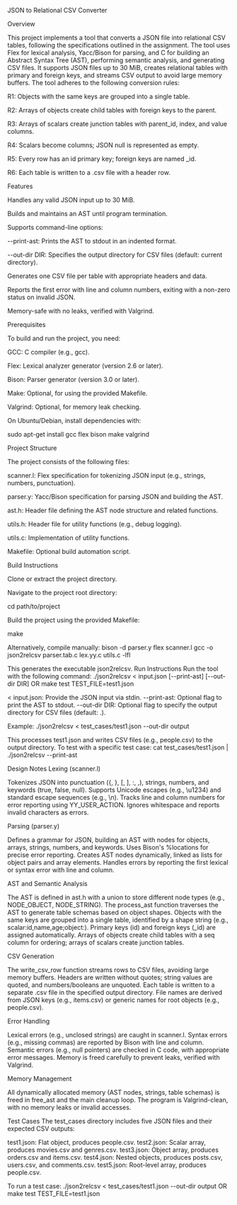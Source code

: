 
JSON to Relational CSV Converter

Overview

This project implements a tool that converts a JSON file into relational CSV tables, following the specifications outlined in the assignment. The tool uses Flex for lexical analysis, Yacc/Bison for parsing, and C for building an Abstract Syntax Tree (AST), performing semantic analysis, and generating CSV files. It supports JSON files up to 30 MiB, creates relational tables with primary and foreign keys, and streams CSV output to avoid large memory buffers.
The tool adheres to the following conversion rules:

R1: Objects with the same keys are grouped into a single table.

R2: Arrays of objects create child tables with foreign keys to the parent.

R3: Arrays of scalars create junction tables with parent_id, index, and value columns.

R4: Scalars become columns; JSON null is represented as empty.

R5: Every row has an id primary key; foreign keys are named <parent>_id.

R6: Each table is written to a .csv file with a header row.


Features

Handles any valid JSON input up to 30 MiB.

Builds and maintains an AST until program termination.

Supports command-line options:

--print-ast: Prints the AST to stdout in an indented format.

--out-dir DIR: Specifies the output directory for CSV files (default: current directory).



Generates one CSV file per table with appropriate headers and data.

Reports the first error with line and column numbers, exiting with a non-zero status on invalid JSON.

Memory-safe with no leaks, verified with Valgrind.


Prerequisites

To build and run the project, you need:

GCC: C compiler (e.g., gcc).

Flex: Lexical analyzer generator (version 2.6 or later).

Bison: Parser generator (version 3.0 or later).

Make: Optional, for using the provided Makefile.

Valgrind: Optional, for memory leak checking.


On Ubuntu/Debian, install dependencies with:

sudo apt-get install gcc flex bison make valgrind

Project Structure

The project consists of the following files:

scanner.l: Flex specification for tokenizing JSON input (e.g., strings, numbers, punctuation).

parser.y: Yacc/Bison specification for parsing JSON and building the AST.

ast.h: Header file defining the AST node structure and related functions.

utils.h: Header file for utility functions (e.g., debug logging).

utils.c: Implementation of utility functions.

Makefile: Optional build automation script.

Build Instructions

Clone or extract the project directory.

Navigate to the project root directory:

cd path/to/project


Build the project using the provided Makefile:

make

Alternatively, compile manually:
bison -d parser.y
flex scanner.l
gcc -o json2relcsv parser.tab.c lex.yy.c utils.c -lfl



This generates the executable json2relcsv.
Run Instructions
Run the tool with the following command:
./json2relcsv < input.json [--print-ast] [--out-dir DIR]
OR 
make test TEST_FILE=test1.json


< input.json: Provide the JSON input via stdin.
--print-ast: Optional flag to print the AST to stdout.
--out-dir DIR: Optional flag to specify the output directory for CSV files (default: .).

Example:
./json2relcsv < test_cases/test1.json --out-dir output

This processes test1.json and writes CSV files (e.g., people.csv) to the output directory.
To test with a specific test case:
cat test_cases/test1.json | ./json2relcsv --print-ast

Design Notes
Lexing (scanner.l)

Tokenizes JSON into punctuation ({, }, [, ], :, ,), strings, numbers, and keywords (true, false, null).
Supports Unicode escapes (e.g., \u1234) and standard escape sequences (e.g., \n).
Tracks line and column numbers for error reporting using YY_USER_ACTION.
Ignores whitespace and reports invalid characters as errors.

Parsing (parser.y)

Defines a grammar for JSON, building an AST with nodes for objects, arrays, strings, numbers, and keywords.
Uses Bison's %locations for precise error reporting.
Creates AST nodes dynamically, linked as lists for object pairs and array elements.
Handles errors by reporting the first lexical or syntax error with line and column.

AST and Semantic Analysis

The AST is defined in ast.h with a union to store different node types (e.g., NODE_OBJECT, NODE_STRING).
The process_ast function traverses the AST to generate table schemas based on object shapes.
Objects with the same keys are grouped into a single table, identified by a shape string (e.g., scalar:id,name,age;object:).
Primary keys (id) and foreign keys (<parent>_id) are assigned automatically.
Arrays of objects create child tables with a seq column for ordering; arrays of scalars create junction tables.

CSV Generation

The write_csv_row function streams rows to CSV files, avoiding large memory buffers.
Headers are written without quotes; string values are quoted, and numbers/booleans are unquoted.
Each table is written to a separate .csv file in the specified output directory.
File names are derived from JSON keys (e.g., items.csv) or generic names for root objects (e.g., people.csv).

Error Handling

Lexical errors (e.g., unclosed strings) are caught in scanner.l.
Syntax errors (e.g., missing commas) are reported by Bison with line and column.
Semantic errors (e.g., null pointers) are checked in C code, with appropriate error messages.
Memory is freed carefully to prevent leaks, verified with Valgrind.

Memory Management

All dynamically allocated memory (AST nodes, strings, table schemas) is freed in free_ast and the main cleanup loop.
The program is Valgrind-clean, with no memory leaks or invalid accesses.

Test Cases
The test_cases directory includes five JSON files and their expected CSV outputs:

test1.json: Flat object, produces people.csv.
test2.json: Scalar array, produces movies.csv and genres.csv.
test3.json: Object array, produces orders.csv and items.csv.
test4.json: Nested objects, produces posts.csv, users.csv, and comments.csv.
test5.json: Root-level array, produces people.csv.

To run a test case:
./json2relcsv < test_cases/test1.json --out-dir output
OR
make test TEST_FILE=test1.json


